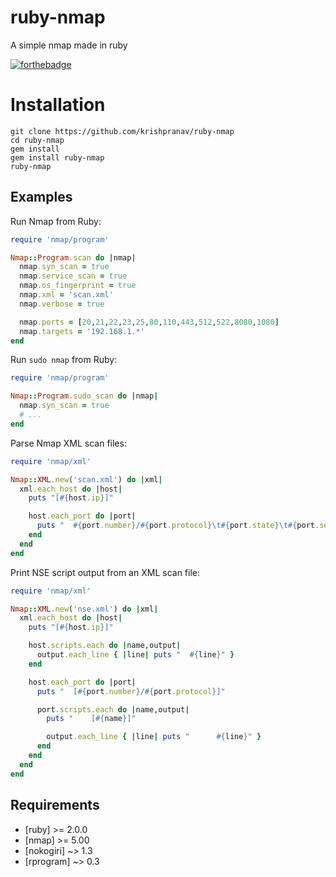# ruby-nmap
A simple nmap made in ruby 

[![forthebadge](https://forthebadge.com/images/badges/made-with-ruby.svg)](https://forthebadge.com)

# Installation
```
git clone https://github.com/krishpranav/ruby-nmap
cd ruby-nmap
gem install
gem install ruby-nmap
ruby-nmap
```

## Examples

Run Nmap from Ruby:

```ruby
require 'nmap/program'

Nmap::Program.scan do |nmap|
  nmap.syn_scan = true
  nmap.service_scan = true
  nmap.os_fingerprint = true
  nmap.xml = 'scan.xml'
  nmap.verbose = true

  nmap.ports = [20,21,22,23,25,80,110,443,512,522,8080,1080]
  nmap.targets = '192.168.1.*'
end
```

Run `sudo nmap` from Ruby:

```ruby
require 'nmap/program'

Nmap::Program.sudo_scan do |nmap|
  nmap.syn_scan = true
  # ...
end
```

Parse Nmap XML scan files:

```ruby
require 'nmap/xml'

Nmap::XML.new('scan.xml') do |xml|
  xml.each_host do |host|
    puts "[#{host.ip}]"

    host.each_port do |port|
      puts "  #{port.number}/#{port.protocol}\t#{port.state}\t#{port.service}"
    end
  end
end
```

Print NSE script output from an XML scan file:

```ruby
require 'nmap/xml'

Nmap::XML.new('nse.xml') do |xml|
  xml.each_host do |host|
    puts "[#{host.ip}]"

    host.scripts.each do |name,output|
      output.each_line { |line| puts "  #{line}" }
    end

    host.each_port do |port|
      puts "  [#{port.number}/#{port.protocol}]"

      port.scripts.each do |name,output|
        puts "    [#{name}]"

        output.each_line { |line| puts "      #{line}" }
      end
    end
  end
end
```

## Requirements

* [ruby] >= 2.0.0
* [nmap] >= 5.00
* [nokogiri] ~> 1.3
* [rprogram] ~> 0.3
